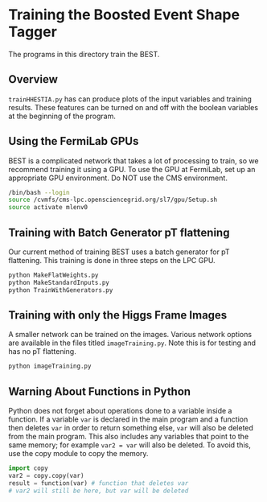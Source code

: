 # Training the Boosted Event Shape Tagger

The programs in this directory train the BEST.

## Overview

``trainHHESTIA.py`` has can produce plots of the input variables and training results. These features can
be turned on and off with the boolean variables at the beginning of the program. 

## Using the FermiLab GPUs

BEST is a complicated network that takes a lot of processing to train, so we recommend training it using a GPU. 
To use the GPU at FermiLab, set up an appropriate GPU environment. 
Do NOT use the CMS environment.

```bash
/bin/bash --login
source /cvmfs/cms-lpc.opensciencegrid.org/sl7/gpu/Setup.sh
source activate mlenv0
```

## Training with Batch Generator pT flattening

Our current method of training BEST uses a batch generator for pT flattening. This training is done in three steps on the
LPC GPU.

```bash
python MakeFlatWeights.py
python MakeStandardInputs.py
python TrainWithGenerators.py
```

## Training with only the Higgs Frame Images

A smaller network can be trained on the images. Various network options are available in the files titled ``imageTraining.py``.
Note this is for testing and has no pT flattening.

```bash
python imageTraining.py
```

## Warning About Functions in Python

Python does not forget about operations done to a variable inside a function. If a variable ``var`` is declared
in the main program and a function then deletes ``var`` in order to return something else, ``var`` will also be
deleted from the main program. This also includes any variables that point to the same memory; for example 
``var2 = var`` will also be deleted. To avoid this, use the copy module to copy the memory.

```python
import copy
var2 = copy.copy(var)
result = function(var) # function that deletes var
# var2 will still be here, but var will be deleted
```

